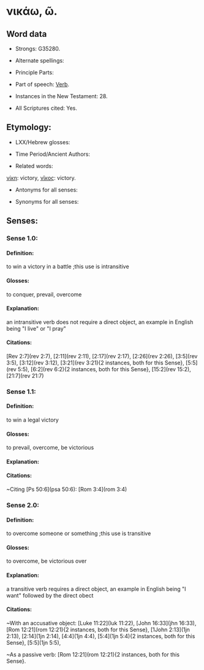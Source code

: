 # νικάω, ῶ.

<!-- Status: S2=NeedsReview -->
<!-- Lexica used for edits: BDAG, LN, BN, A-S -->

## Word data

* Strongs: G35280.

* Alternate spellings:

* Principle Parts: 

* Part of speech: 
[Verb](http://ugg.readthedocs.io/en/latest/verb.html).

* Instances in the New Testament: 28.

* All Scriptures cited: Yes.

## Etymology: 

* LXX/Hebrew glosses: 

* Time Period/Ancient Authors: 

* Related words: 

[νίκη](../G35290/01.md): victory, [νῖκος](../G35340/01.md): victory.

* Antonyms for all senses:

* Synonyms for all senses: 


## Senses:

### Sense  1.0: 

#### Definition: 
to win a victory in a battle ;this use is intransitive

#### Glosses:  
to conquer, prevail, overcome

#### Explanation: 
an intransitive verb does not require a direct object, an example in English being "I live" or "I pray"

#### Citations: 
[Rev 2:7](rev 2:7), [2:11](rev 2:11), [2:17](rev 2:17), [2:26](rev 2:26), [3:5](rev 3:5), [3:12](rev 3:12), [3:21](rev 3:21){2 instances, both for this Sense}, [5:5](rev 5:5), [6:2](rev 6:2){2 instances, both for this Sense}, [15:2](rev 15:2), [21:7](rev 21:7)


### Sense  1.1: 

#### Definition: 
to win a legal victory

#### Glosses:  
to prevail, overcome, be victorious

#### Explanation: 

#### Citations: 
~Citing [Ps 50:6](psa 50:6): [Rom 3:4](rom 3:4)


### Sense  2.0: 

#### Definition: 
to overcome someone or something ;this use is transitive

#### Glosses:  
to overcome, be victorious over

#### Explanation: 
a transitive verb requires a direct object, an example in English being "I want" followed by the direct obect

#### Citations: 

~With an accusative object: [Luke 11:22](luk 11:22), [John 16:33](jhn 16:33), [Rom 12:21](rom 12:21){2 instances, both for this Sense}, [1John 2:13](1jn 2:13), [2:14](1jn 2:14), [4:4](1jn 4:4), [5:4](1jn 5:4){2 instances, both for this Sense}, [5:5](1jn 5:5),

~As a passive verb: [Rom 12:21](rom 12:21){2 instances, both for this Sense}. 